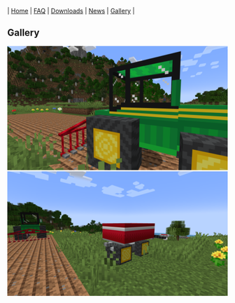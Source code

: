 | [Home](https://mc-cultivation.github.io/Cultivation/) | [FAQ](https://mc-cultivation.github.io/Cultivation/faq) | [Downloads](https://mc-cultivation.github.io/Cultivation/downloads) | [News](https://mc-cultivation.github.io/Cultivation/news) | [Gallery](https://mc-cultivation.github.io/Cultivation/gallery) |

## Gallery
![Tractor](https://github.com/MC-Cultivation/Cultivation/blob/gh-pages/gallery/tractor.png?raw=true) 
![Fertilizer and Plow](https://github.com/MC-Cultivation/Cultivation/blob/gh-pages/gallery/fertilizer_and_plow.png?raw=true)
